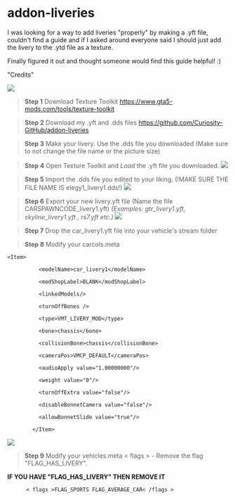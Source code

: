 # addon-liveries

I was looking for a way to add liveries "properly" by making a .yft file, couldn't find a guide and if I asked around everyone said I should just add the livery to the .ytd file as a texture.

Finally figured it out and thought someone would find this guide helpful! :)


"Credits"

![](https://i.imgur.com/PV8uzvD.png)



> **Step 1**
Download Texture Toolkit
https://www.gta5-mods.com/tools/texture-toolkit

> **Step 2**
Download my .yft and .dds files
https://github.com/Curiosity-GitHub/addon-liveries

> **Step 3**
Make your livery.
Use the .dds file you downloaded (Make sure to not change the file name or the picture size)

> **Step 4**
Open Texture Toolkit and *Load* the .yft file you downloaded.
![](https://i.imgur.com/1sUu5kT.png)


> **Step 5**
Import the .dds file you edited to your liking. (!MAKE SURE THE FILE NAME IS elegy1_livery1.dds!)
![](https://i.imgur.com/mKx5Phx.png)

> **Step 6**
Export your new livery.yft file (Name the file CARSPAWNCODE_livery1.yft)
*(Examples: gtr_livery1.yft, skyline_livery1.yft , rs7.yft etc.)*
![](https://i.imgur.com/81t8v2J.png)


> **Step 7**
Drop the car_livery1.yft file into your vehicle's stream folder

> **Step 8**
Modify your carcols.meta


```
<Item>

          <modelName>car_livery1</modelName>

          <modShopLabel>BLANK</modShopLabel>

          <linkedModels/>

          <turnOffBones />

          <type>VMT_LIVERY_MOD</type>

          <bone>chassis</bone>

          <collisionBone>chassis</collisionBone>

          <cameraPos>VMCP_DEFAULT</cameraPos>

          <audioApply value="1.00000000"/>

          <weight value="0"/>

          <turnOffExtra value="false"/>

          <disableBonnetCamera value="false"/>

          <allowBonnetSlide value="true"/>

        </Item>
```
![](https://i.imgur.com/1PpPvvx.png)

> **Step 9**
Modify your vehicles.meta < flags > - Remove the flag "FLAG_HAS_LIVERY".

**IF YOU HAVE "FLAG_HAS_LIVERY" THEN REMOVE IT**

`      < flags >FLAG_SPORTS FLAG_AVERAGE_CAR< /flags >`
